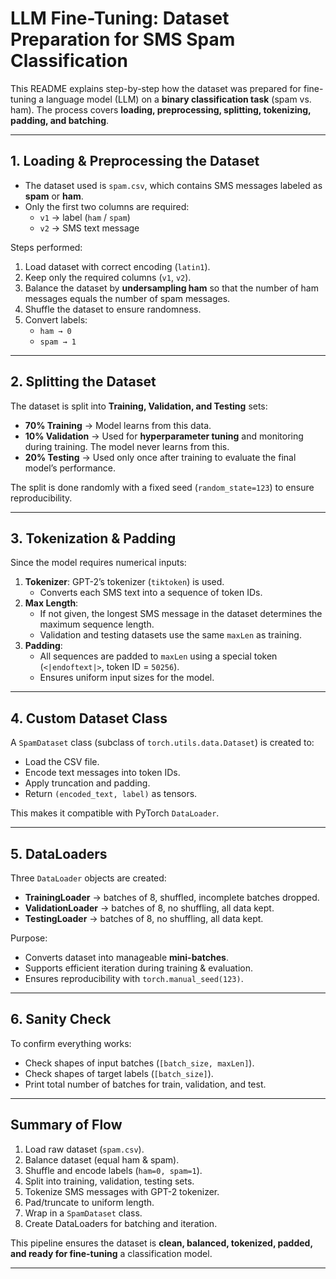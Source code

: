# LLM Fine-Tuning: Dataset Preparation for SMS Spam Classification

This README explains step-by-step how the dataset was prepared for fine-tuning a language model (LLM) on a **binary classification task** (spam vs. ham). The process covers **loading, preprocessing, splitting, tokenizing, padding, and batching**.

---

## 1. Loading & Preprocessing the Dataset

- The dataset used is `spam.csv`, which contains SMS messages labeled as **spam** or **ham**.  
- Only the first two columns are required:
  - `v1` → label (`ham` / `spam`)
  - `v2` → SMS text message  

Steps performed:
1. Load dataset with correct encoding (`latin1`).
2. Keep only the required columns (`v1`, `v2`).
3. Balance the dataset by **undersampling ham** so that the number of ham messages equals the number of spam messages.  
4. Shuffle the dataset to ensure randomness.  
5. Convert labels:
   - `ham → 0`
   - `spam → 1`

---

## 2. Splitting the Dataset

The dataset is split into **Training, Validation, and Testing** sets:

- **70% Training** → Model learns from this data.  
- **10% Validation** → Used for **hyperparameter tuning** and monitoring during training. The model never learns from this.  
- **20% Testing** → Used only once after training to evaluate the final model’s performance.  

The split is done randomly with a fixed seed (`random_state=123`) to ensure reproducibility.

---

## 3. Tokenization & Padding

Since the model requires numerical inputs:
1. **Tokenizer**: GPT-2’s tokenizer (`tiktoken`) is used.  
   - Converts each SMS text into a sequence of token IDs.  
2. **Max Length**:
   - If not given, the longest SMS message in the dataset determines the maximum sequence length.  
   - Validation and testing datasets use the same `maxLen` as training.  
3. **Padding**:
   - All sequences are padded to `maxLen` using a special token (`<|endoftext|>`, token ID = `50256`).  
   - Ensures uniform input sizes for the model.

---

## 4. Custom Dataset Class

A `SpamDataset` class (subclass of `torch.utils.data.Dataset`) is created to:
- Load the CSV file.  
- Encode text messages into token IDs.  
- Apply truncation and padding.  
- Return `(encoded_text, label)` as tensors.  

This makes it compatible with PyTorch `DataLoader`.

---

## 5. DataLoaders

Three `DataLoader` objects are created:
- **TrainingLoader** → batches of 8, shuffled, incomplete batches dropped.  
- **ValidationLoader** → batches of 8, no shuffling, all data kept.  
- **TestingLoader** → batches of 8, no shuffling, all data kept.  

Purpose:
- Converts dataset into manageable **mini-batches**.  
- Supports efficient iteration during training & evaluation.  
- Ensures reproducibility with `torch.manual_seed(123)`.

---

##  6. Sanity Check

To confirm everything works:
- Check shapes of input batches (`[batch_size, maxLen]`).  
- Check shapes of target labels (`[batch_size]`).  
- Print total number of batches for train, validation, and test.

---

## Summary of Flow

1. Load raw dataset (`spam.csv`).  
2. Balance dataset (equal ham & spam).  
3. Shuffle and encode labels (`ham=0, spam=1`).  
4. Split into training, validation, testing sets.  
5. Tokenize SMS messages with GPT-2 tokenizer.  
6. Pad/truncate to uniform length.  
7. Wrap in a `SpamDataset` class.  
8. Create DataLoaders for batching and iteration.  

This pipeline ensures the dataset is **clean, balanced, tokenized, padded, and ready for fine-tuning** a classification model.

---
